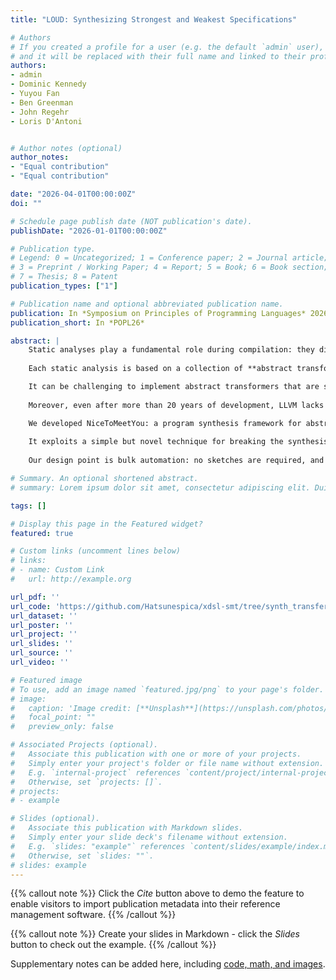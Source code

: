 ```yaml
---
title: "LOUD: Synthesizing Strongest and Weakest Specifications"

# Authors
# If you created a profile for a user (e.g. the default `admin` user), write the username (folder name) here 
# and it will be replaced with their full name and linked to their profile.
authors:
- admin
- Dominic Kennedy
- Yuyou Fan
- Ben Greenman
- John Regehr
- Loris D'Antoni


# Author notes (optional)
author_notes:
- "Equal contribution"
- "Equal contribution"

date: "2026-04-01T00:00:00Z"
doi: ""

# Schedule page publish date (NOT publication's date).
publishDate: "2026-01-01T00:00:00Z"

# Publication type.
# Legend: 0 = Uncategorized; 1 = Conference paper; 2 = Journal article;
# 3 = Preprint / Working Paper; 4 = Report; 5 = Book; 6 = Book section;
# 7 = Thesis; 8 = Patent
publication_types: ["1"]

# Publication name and optional abbreviated publication name.
publication: In *Symposium on Principles of Programming Languages* 2026
publication_short: In *POPL26*

abstract: |
    Static analyses play a fundamental role during compilation: they discover facts that are true in all executions of the code being compiled, and then these facts are used to justify optimizations and diagnostics.
    
    Each static analysis is based on a collection of **abstract transformers** that provide abstract semantics for the concrete instructions that make up a program.

    It can be challenging to implement abstract transformers that are sound, precise, and efficient---and in fact both LLVM and GCC have suffered from miscompilations caused by unsound abstract transformers.
    
    Moreover, even after more than 20 years of development, LLVM lacks abstract transformers for some instructions in its intermediate representation (IR).

    We developed NiceToMeetYou: a program synthesis framework for abstract transformers that are aimed at the kind of non-relational integer abstract domains that are heavily used by today's production compilers.
    
    It exploits a simple but novel technique for breaking the synthesis problem into parts: each of our transformers is the meet of a collection of simpler, sound transformers that are synthesized such that each new piece fills a gap in the precision of the final transformer. 
    
    Our design point is bulk automation: no sketches are required, and formal semantics for IR instructions were previously created using an SMT dialect of MLIR. Each of our synthesized transformers is provably sound, and some of them are more precise than those provided by LLVM

# Summary. An optional shortened abstract.
# summary: Lorem ipsum dolor sit amet, consectetur adipiscing elit. Duis posuere tellus ac convallis placerat. Proin tincidunt magna sed ex sollicitudin condimentum.

tags: []

# Display this page in the Featured widget?
featured: true

# Custom links (uncomment lines below)
# links:
# - name: Custom Link
#   url: http://example.org

url_pdf: ''
url_code: 'https://github.com/Hatsunespica/xdsl-smt/tree/synth_transfer/xdsl_smt'
url_dataset: ''
url_poster: ''
url_project: ''
url_slides: ''
url_source: ''
url_video: ''

# Featured image
# To use, add an image named `featured.jpg/png` to your page's folder. 
# image:
#   caption: 'Image credit: [**Unsplash**](https://unsplash.com/photos/pLCdAaMFLTE)'
#   focal_point: ""
#   preview_only: false

# Associated Projects (optional).
#   Associate this publication with one or more of your projects.
#   Simply enter your project's folder or file name without extension.
#   E.g. `internal-project` references `content/project/internal-project/index.md`.
#   Otherwise, set `projects: []`.
# projects:
# - example

# Slides (optional).
#   Associate this publication with Markdown slides.
#   Simply enter your slide deck's filename without extension.
#   E.g. `slides: "example"` references `content/slides/example/index.md`.
#   Otherwise, set `slides: ""`.
# slides: example
---
```


{{% callout note %}}
Click the *Cite* button above to demo the feature to enable visitors to import publication metadata into their reference management software.
{{% /callout %}}

{{% callout note %}}
Create your slides in Markdown - click the *Slides* button to check out the example.
{{% /callout %}}

Supplementary notes can be added here, including [code, math, and images](https://wowchemy.com/docs/writing-markdown-latex/).
